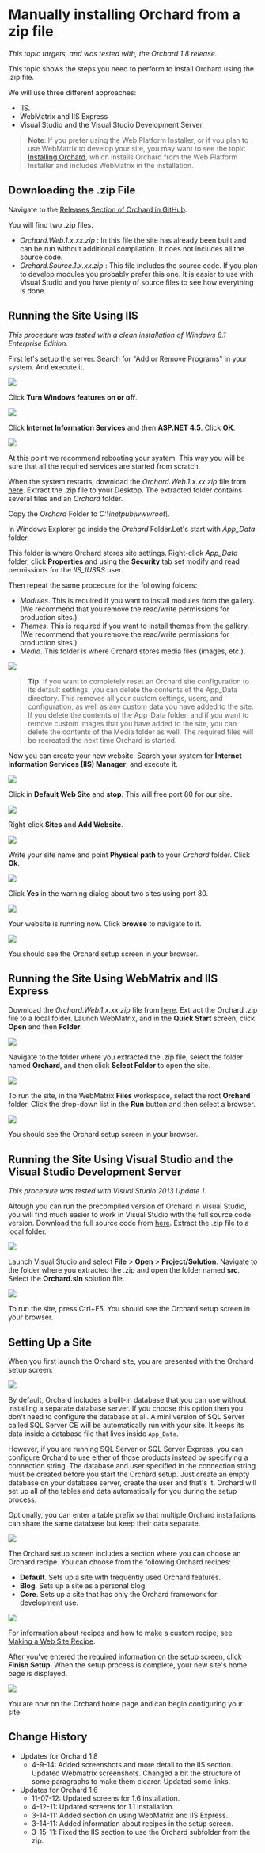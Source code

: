 Manually installing Orchard from a zip file
===========================================

*This topic targets, and was tested with, the Orchard 1.8 release.*

This topic shows the steps you need to perform to install Orchard using the .zip file.

We will use three different approaches:

  * IIS.
  * WebMatrix and IIS Express
  * Visual Studio and the Visual Studio Development Server.

> **Note**: If you prefer using the Web Platform Installer, or if you plan to use WebMatrix to develop your site, you may want to see the topic [Installing Orchard](Installing-Orchard), which installs Orchard from the Web Platform Installer and includes WebMatrix in the installation.


Downloading the .zip File
-------------------------

Navigate to the [Releases Section of Orchard in GitHub](https://github.com/OrchardCMS/Orchard/releases). 

You will find two .zip files.

* _Orchard.Web.1.x.xx.zip_ : In this file the site has already been built and can be run without additional compilation. It does not includes all the source code.
* _Orchard.Source.1.x.xx.zip_ : This file includes the source code. If you plan to develop modules you probably prefer this one. It is easier to use with Visual Studio and you have plenty of source files to see how everything is done.


Running the Site Using IIS
--------------------------
*This procedure was tested with a clean installation of Windows 8.1 Enterprise Edition.*

First let's setup the server. Search for "Add or Remove Programs" in your system. And execute it.

![](/Attachments/Manually-installing-Orchard-zip-file/IISSearchForAddRemovePrograms.png)

Click **Turn Windows features on or off**.

![](/Attachments/Manually-installing-Orchard-zip-file/IISTurnOnWindowsFeatures.png)

Click **Internet Information Services** and then **ASP.NET 4.5**. Click **OK**.

![](/Attachments/Manually-installing-Orchard-zip-file/IISEnableIISAndASP45.png)

At this point we recommend rebooting your system. This way you will be sure that all the required services are started from scratch.

When the system restarts, download the _Orchard.Web.1.x.xx.zip_ file from [here](https://github.com/OrchardCMS/Orchard/releases/latest). Extract the .zip file to your Desktop. The extracted folder contains several files and an *Orchard* folder.

Copy the *Orchard* Folder to *C:\inetpub\wwwroot\\*.

In Windows Explorer go inside the *Orchard* Folder.Let's start with *App\_Data* folder.

This folder is where Orchard stores site settings. Right-click *App\_Data* folder, click **Properties** and using the **Security** tab set modify and read permissions for the *IIS\_IUSRS* user.

Then repeat the same procedure for the following folders:

* _Modules_. This is required if you want to install modules from the gallery. (We recommend that you remove the read/write permissions for production sites.)
* _Themes_. This is required if you want to install themes from the gallery. (We recommend that you remove the read/write permissions for production sites.)
* _Media_. This folder is where Orchard stores media files (images, etc.).


![](/Attachments/Manually-installing-Orchard-zip-file/IISSetFolderPermissions.png)

> **Tip**: If you want to completely reset an Orchard site configuration to its default settings, you can delete the contents of the App\_Data directory. This removes all your custom settings, users, and configuration, as well as any custom data you have added to the site. 
If you delete the contents of the App\_Data folder, and if you want to remove custom images that you have added to the site, you can delete the contents of the Media folder as well. The required files will be recreated the next time Orchard is started.


Now you can create your new website. Search your system for **Internet Information Services (IIS) Manager**, and execute it.

![](/Attachments/Manually-installing-Orchard-zip-file/IISOpenIISManager.png)

Click in **Default Web Site** and **stop**. This will free port 80 for our site.

![](/Attachments/Manually-installing-Orchard-zip-file/IISStopDefaultWebSite.png)


Right-click **Sites** and **Add Website**.

![](/Attachments/Manually-installing-Orchard-zip-file/IISAddANewWebsite.png)

Write your site name and point **Physical path** to your *Orchard* folder. Click **Ok**.

![](/Attachments/Manually-installing-Orchard-zip-file/IISAddWebsiteScreen.png)

Click **Yes** in the warning dialog about two sites using port 80.

![](/Attachments/Manually-installing-Orchard-zip-file/IISPort80Conflict.png)

Your website is running now. Click **browse** to navigate to it.

![](/Attachments/Manually-installing-Orchard-zip-file/IISBrowseToSite.png)

You should see the Orchard setup screen in your browser.

Running the Site Using WebMatrix and IIS Express
------------------------------------------------

Download the _Orchard.Web.1.x.xx.zip_ file from [here](https://github.com/OrchardCMS/Orchard/releases/latest). Extract the Orchard .zip file to a local folder. Launch WebMatrix, and in the **Quick Start** screen, click **Open** and then **Folder**.

![](/Attachments/Manually-installing-Orchard-zip-file/IISWMOpenFolder.png)

 Navigate to the folder where you extracted the .zip file, select the folder named **Orchard**, and then click **Select Folder** to open the site.

![](/Attachments/Manually-installing-Orchard-zip-file/IISWMSelectFolder.png)

To run the site, in the WebMatrix **Files** workspace, select the root **Orchard** folder. Click the drop-down list in the **Run** button and then select a browser.

![](/Attachments/Manually-installing-Orchard-zip-file/IISWMRun.png)

You should see the Orchard setup screen in your browser.

Running the Site Using Visual Studio and the Visual Studio Development Server
-----------------------------------------------------------------------------
*This procedure was tested with Visual Studio 2013 Update 1.*

Altough you can run the precompiled version of Orchard in Visual Studio, you will find much easier to work in Visual Studio with the full source code version. 
Download the full source code from [here](https://github.com/OrchardCMS/Orchard/releases/latest). Extract the .zip file to a local folder.

![](/Attachments/Manually-installing-Orchard-zip-file/contents_of_source_zip_file.png)

 Launch Visual Studio and select **File** > **Open** > **Project/Solution**. Navigate to the folder where you extracted the .zip and open the folder named **src**. Select the **Orchard.sln** solution file.

![](/Attachments/Manually-installing-Orchard-zip-file/VSOpenSolution.PNG)

To run the site, press Ctrl+F5. You should see the Orchard setup screen in your browser.

Setting Up a Site
-----------------

When you first launch the Orchard site, you are presented with the Orchard setup screen: 

![](../Upload/screenshots/get_started_dialog_1.png)

By default, Orchard includes a built-in database that you can use without installing a separate database server. If you choose this option then you don't need to configure the database at all. A mini version of SQL Server called SQL Server CE will be automatically run with your site. It keeps its data inside a database file that lives inside `App_Data`.  

However, if you are running SQL Server or SQL Server Express, you can configure Orchard to use either of those products instead by specifying a connection string. The database and user specified in the connection string must be created before you start the Orchard setup. Just create an empty database on your database server, create the user and that's it. Orchard will set up all of the tables and data automatically for you during the setup process.
 
Optionally, you can enter a table prefix so that multiple Orchard installations can share the same database but keep their data separate.

![](../Upload/screenshots_85/setup_sqlserver.png)

The Orchard setup screen includes a section where you can choose an Orchard recipe. You can choose from the following Orchard recipes:

* **Default**. Sets up a site with frequently used Orchard features.
* **Blog**. Sets up a site as a personal blog.
* **Core**. Sets up a site that has only the Orchard framework for development use.

![](../Upload/screenshots/get_started_recipe.png)

For information about recipes and how to make a custom recipe, see [Making a Web Site Recipe](http://orchardproject.net/docs/Making-a-Web-Site-Recipe.ashx). 

After you've entered the required information on the setup screen, click **Finish Setup**. When the setup process is complete, your new site's home page is displayed.

![](../Upload/screenshots_675/Install_finished.png)

You are now on the Orchard home page and can begin configuring your site.


Change History
--------------
* Updates for Orchard 1.8
    * 4-9-14: Added screenshots and more detail to the IIS section. Updated Webmatrix screenshots. Changed a bit the structure of some paragraphs to make them clearer. Updated some links.
* Updates for Orchard 1.6
    * 11-07-12: Updated screens for 1.6 installation.
	* 4-12-11: Updated screens for 1.1 installation.
    * 3-14-11: Added section on using WebMatrix and IIS Express.
    * 3-14-11: Added information about recipes in the setup screen.
    * 3-15-11: Fixed the IIS section to use the Orchard subfolder from the zip.
	

